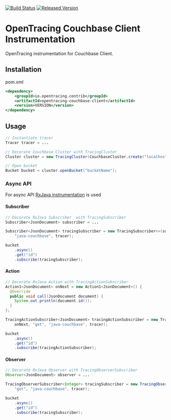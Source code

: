 [![Build Status][ci-img]][ci] [![Released Version][maven-img]][maven]

# OpenTracing Couchbase Client Instrumentation
OpenTracing instrumentation for Couchbase Client.

## Installation

pom.xml
```xml
<dependency>
    <groupId>io.opentracing.contrib</groupId>
    <artifactId>opentracing-couchbase-client</artifactId>
    <version>VERSION</version>
</dependency>
```

## Usage


```java
// Instantiate tracer
Tracer tracer = ...

// Decorate Couchbase Cluster with TracingCluster
Cluster cluster = new TracingCluster(CouchbaseCluster.create("localhost"), tracer);

// Open bucket
Bucket bucket = cluster.openBucket("bucketName");
```

### Async API
For async API [RxJava instrumentation](https://github.com/opentracing-contrib/java-rxjava) is used

#### Subscriber
```java
// Decorate RxJava Subscriber  with TracingSubscriber
Subscriber<JsonDocument> subscriber = ...

Subscriber<JsonDocument> tracingSubscriber = new TracingSubscriber<>(subscriber, "get", 
    "java-couchbase", tracer);

bucket
    .async()
    .get("id")
    .subscribe(tracingSubscriber);
```

#### Action
```java
// Decorate RxJava Action with TracingActionSubscriber
Action1<JsonDocument> onNext = new Action1<JsonDocument>() {
  @Override
  public void call(JsonDocument document) {
    System.out.println(document.id());
  }
};

TracingActionSubscriber<JsonDocument> tracingActionSubscriber = new TracingActionSubscriber<>(
    onNext, "get", "java-couchbase", tracer);

bucket
    .async()
    .get("id")
    .subscribe(tracingActionSubscriber);

```

#### Observer
```java
// Decorate RxJava Observer with TracingObserverSubscriber
Observer<JsonDocument> observer = ...

TracingObserverSubscriber<Integer> tracingSubscriber = new TracingObserverSubscriber(observer, 
    "get", "java-couchbase", tracer);

bucket
    .async()
    .get("id")
    .subscribe(tracingSubscriber);
```



[ci-img]: https://travis-ci.org/opentracing-contrib/java-couchbase-client.svg?branch=master
[ci]: https://travis-ci.org/opentracing-contrib/java-couchbase-client
[maven-img]: https://img.shields.io/maven-central/v/io.opentracing.contrib/opentracing-couchbase-client.svg
[maven]: http://search.maven.org/#search%7Cga%7C1%7Copentracing-couchbase-client
